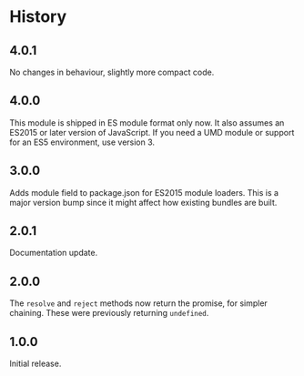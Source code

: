 # History

## 4.0.1

No changes in behaviour, slightly more compact code.

## 4.0.0

This module is shipped in ES module format only now. It also assumes an ES2015
or later version of JavaScript. If you need a UMD module or support for an ES5
environment, use version 3.

## 3.0.0

Adds module field to package.json for ES2015 module loaders. This is a major
version bump since it might affect how existing bundles are built.

## 2.0.1

Documentation update.

## 2.0.0

The `resolve` and `reject` methods now return the promise, for simpler chaining.
These were previously returning `undefined`.

## 1.0.0

Initial release.

